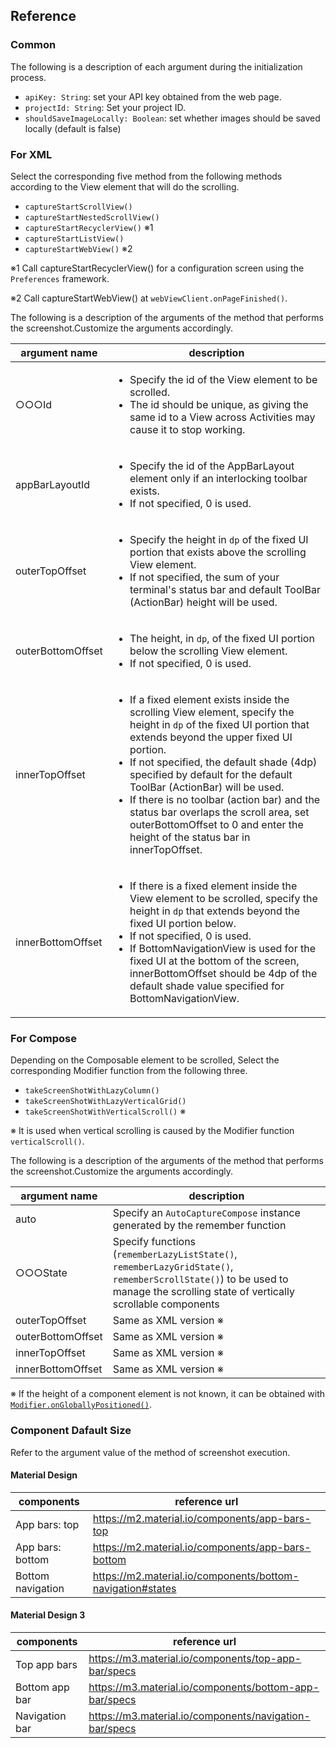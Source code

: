 ## Reference

### Common

The following is a description of each argument during the initialization process.

- `apiKey: String`: set your API key obtained from the web page.
- `projectId: String`: Set your project ID.
- `shouldSaveImageLocally: Boolean`: set whether images should be saved locally (default is false)

### For XML

Select the corresponding five method from the following methods according to the View element that will do the scrolling.

- `captureStartScrollView()`
- `captureStartNestedScrollView()`
- `captureStartRecyclerView()` ※1
- `captureStartListView()`
- `captureStartWebView()` ※2

※1 Call captureStartRecyclerView() for a configuration screen using the `Preferences` framework.

※2 Call captureStartWebView() at `webViewClient.onPageFinished()`.

The following is a description of the arguments of the method that performs the screenshot.Customize the arguments accordingly.

| argument name     | description |
|-----------| ------------ |
| ○○○Id | <ul><li>Specify the id of the View element to be scrolled.</li><li>The id should be unique, as giving the same id to a View across Activities may cause it to stop working.</li></ul> |
| appBarLayoutId | <ul><li>Specify the id of the AppBarLayout element only if an interlocking toolbar exists.</li><li>If not specified, 0 is used.</li></ul> |
| outerTopOffset | <ul><li>Specify the height in `dp` of the fixed UI portion that exists above the scrolling View element.</li><li>If not specified, the sum of your terminal's status bar and default ToolBar (ActionBar) height will be used.</li></ul> |
| outerBottomOffset | <ul><li>The height, in `dp`, of the fixed UI portion below the scrolling View element.</li><li>If not specified, 0 is used.</li></ul> |
| innerTopOffset | <ul><li>If a fixed element exists inside the scrolling View element, specify the height in `dp` of the fixed UI portion that extends beyond the upper fixed UI portion.</li><li>If not specified, the default shade (4dp) specified by default for the default ToolBar (ActionBar) will be used.</li><li>If there is no toolbar (action bar) and the status bar overlaps the scroll area, set outerBottomOffset to 0 and enter the height of the status bar in innerTopOffset.</li></ul> |
| innerBottomOffset | <ul><li>If there is a fixed element inside the View element to be scrolled, specify the height in `dp` that extends beyond the fixed UI portion below.</li><li>If not specified, 0 is used.</li><li>If BottomNavigationView is used for the fixed UI at the bottom of the screen, innerBottomOffset should be 4dp of the default shade value specified for BottomNavigationView.</li></ul> |

### For Compose

Depending on the Composable element to be scrolled, Select the corresponding Modifier function from the following three.

- `takeScreenShotWithLazyColumn()`
- `takeScreenShotWithLazyVerticalGrid()`
- `takeScreenShotWithVerticalScroll()` ※

※ It is used when vertical scrolling is caused by the Modifier function `verticalScroll()`.

The following is a description of the arguments of the method that performs the screenshot.Customize the arguments accordingly.

argument name     | description |
-----------| ------------ |
| auto | Specify an `AutoCaptureCompose` instance generated by the remember function |
| ○○○State | Specify functions (`rememberLazyListState()`, `rememberLazyGridState()`, `rememberScrollState()`) to be used to manage the scrolling state of vertically scrollable components |
| outerTopOffset | Same as XML version ※ |
| outerBottomOffset | Same as XML version ※ |
| innerTopOffset | Same as XML version ※ |
| innerBottomOffset | Same as XML version ※ |

※ If the height of a component element is not known, it can be obtained with [`Modifier.onGloballyPositioned()`](https://developer.android.com/reference/kotlin/androidx/compose/ui/layout/OnGloballyPositionedModifier).

### Component Dafault Size

Refer to the argument value of the method of screenshot execution.

#### Material Design

components     | reference url |
-----------| ------------ |
| App bars: top | https://m2.material.io/components/app-bars-top |
| App bars: bottom | https://m2.material.io/components/app-bars-bottom |
| Bottom navigation | https://m2.material.io/components/bottom-navigation#states |

#### Material Design 3

components     | reference url |
-----------| ------------ |
| Top app bars | https://m3.material.io/components/top-app-bar/specs |
| Bottom app bar | https://m3.material.io/components/bottom-app-bar/specs |
| Navigation bar | https://m3.material.io/components/navigation-bar/specs |